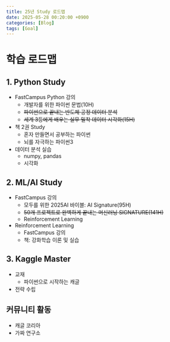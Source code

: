 ```yaml
---
title: 25년 Study 로드맵
date: 2025-05-28 00:20:00 +0900
categories: [Blog]
tags: [Goal]
---
```


# 학습 로드맵
## 1. Python Study 
- FastCampus Python 강의 
    + 개발자를 위한 파이썬 문법(10H)
    + ~~파이썬으로 끝내는 반도체 공정 데이터 분석~~
    + ~~세계 3등에게 배우는 실무 밀착 데이터 시각화(15H)~~
- 책 2권 Study 
    + 혼자 만들면서 공부하는 파이썬
    + 뇌를 자극하는 파이썬3
- 데이터 분석 실습
    + numpy, pandas
    + 시각화 

## 2. ML/AI Study
- FastCampus 강의 
    + 모두를 위한 2025AI 바이블: AI Signature(95H)
    + ~~50개 프로젝트로 완벽하게 끝내는 머신러닝 SIGNATURE(141H)~~
    + Reinforcement Learning 
- Reinforcement Learning
    + FastCampus 강의 
    + 책: 강화학습 이론 및 실습 

## 3. Kaggle Master
- 교재
    +  파이썬으로 시작하는 캐글
- 전략 수립 

 ## 커뮤니티 활동 
 - 캐글 코리아
 - 가짜 연구소 